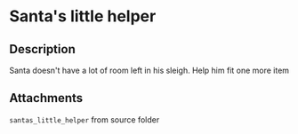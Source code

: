 # Santa's little helper

## Description

Santa doesn't have a lot of room left in his sleigh. Help him fit one more item

## Attachments

`santas_little_helper` from source folder